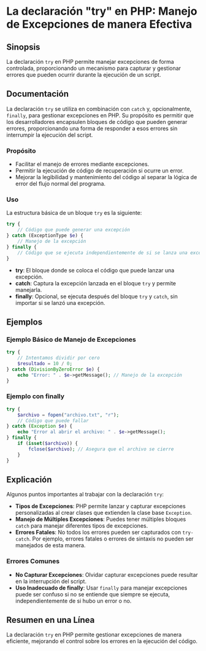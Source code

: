 <!--
Meta Description: # La declaración "try" en PHP: Manejo de Excepciones de manera Efectiva ## Sinopsis La declaración `try` en PHP permite manejar excepciones de forma c...
Meta Keywords: try, excepciones, errores, que, php
-->

# La declaración "try" en PHP: Manejo de Excepciones de manera Efectiva

## Sinopsis
La declaración `try` en PHP permite manejar excepciones de forma controlada, proporcionando un mecanismo para capturar y gestionar errores que pueden ocurrir durante la ejecución de un script.

## Documentación
La declaración `try` se utiliza en combinación con `catch` y, opcionalmente, `finally`, para gestionar excepciones en PHP. Su propósito es permitir que los desarrolladores encapsulen bloques de código que pueden generar errores, proporcionando una forma de responder a esos errores sin interrumpir la ejecución del script.

### Propósito
- Facilitar el manejo de errores mediante excepciones.
- Permitir la ejecución de código de recuperación si ocurre un error.
- Mejorar la legibilidad y mantenimiento del código al separar la lógica de error del flujo normal del programa.

### Uso
La estructura básica de un bloque `try` es la siguiente:

```php
try {
    // Código que puede generar una excepción
} catch (ExceptionType $e) {
    // Manejo de la excepción
} finally {
    // Código que se ejecuta independientemente de si se lanza una excepción
}
```

- **try**: El bloque donde se coloca el código que puede lanzar una excepción.
- **catch**: Captura la excepción lanzada en el bloque `try` y permite manejarla.
- **finally**: Opcional, se ejecuta después del bloque `try` y `catch`, sin importar si se lanzó una excepción.

## Ejemplos

### Ejemplo Básico de Manejo de Excepciones

```php
try {
    // Intentamos dividir por cero
    $resultado = 10 / 0;
} catch (DivisionByZeroError $e) {
    echo "Error: " . $e->getMessage(); // Manejo de la excepción
}
```

### Ejemplo con finally

```php
try {
    $archivo = fopen("archivo.txt", "r");
    // Código que puede fallar
} catch (Exception $e) {
    echo "Error al abrir el archivo: " . $e->getMessage();
} finally {
    if (isset($archivo)) {
        fclose($archivo); // Asegura que el archivo se cierre
    }
}
```

## Explicación
Algunos puntos importantes al trabajar con la declaración `try`:

- **Tipos de Excepciones**: PHP permite lanzar y capturar excepciones personalizadas al crear clases que extienden la clase base `Exception`.
- **Manejo de Múltiples Excepciones**: Puedes tener múltiples bloques `catch` para manejar diferentes tipos de excepciones.
- **Errores Fatales**: No todos los errores pueden ser capturados con `try-catch`. Por ejemplo, errores fatales o errores de sintaxis no pueden ser manejados de esta manera.

### Errores Comunes
- **No Capturar Excepciones**: Olvidar capturar excepciones puede resultar en la interrupción del script.
- **Uso Inadecuado de finally**: Usar `finally` para manejar excepciones puede ser confuso si no se entiende que siempre se ejecuta, independientemente de si hubo un error o no.

## Resumen en una Línea
La declaración `try` en PHP permite gestionar excepciones de manera eficiente, mejorando el control sobre los errores en la ejecución del código.